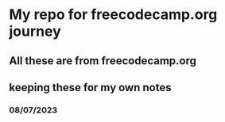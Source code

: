 # My repo for freecodecamp.org journey

## All these are from freecodecamp.org
## keeping these for my own notes
### 08/07/2023
